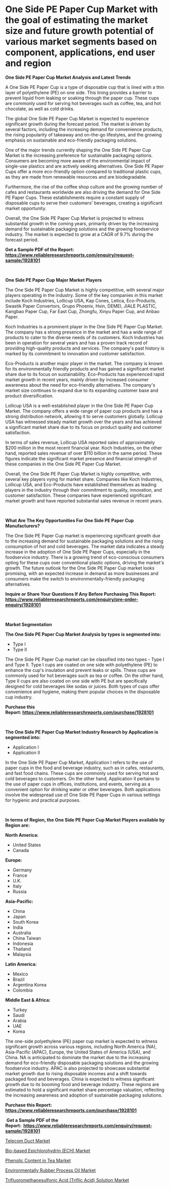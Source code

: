 <p><h1>One Side PE Paper Cup Market with the goal of estimating the market size and future growth potential of various market segments based on component, applications, end user and region</h1></p><p><strong>One Side PE Paper Cup Market Analysis and Latest Trends</strong></p>
<p><p>A One Side PE Paper Cup is a type of disposable cup that is lined with a thin layer of polyethylene (PE) on one side. This lining provides a barrier to prevent liquid from leaking or soaking through the paper cup. These cups are commonly used for serving hot beverages such as coffee, tea, and hot chocolate, as well as cold drinks.</p><p>The global One Side PE Paper Cup Market is expected to experience significant growth during the forecast period. The market is driven by several factors, including the increasing demand for convenience products, the rising popularity of takeaway and on-the-go lifestyles, and the growing emphasis on sustainable and eco-friendly packaging solutions.</p><p>One of the major trends currently shaping the One Side PE Paper Cup Market is the increasing preference for sustainable packaging options. Consumers are becoming more aware of the environmental impact of single-use plastics and are actively seeking alternatives. One Side PE Paper Cups offer a more eco-friendly option compared to traditional plastic cups, as they are made from renewable resources and are biodegradable.</p><p>Furthermore, the rise of the coffee shop culture and the growing number of cafes and restaurants worldwide are also driving the demand for One Side PE Paper Cups. These establishments require a constant supply of disposable cups to serve their customers' beverages, creating a significant market opportunity.</p><p>Overall, the One Side PE Paper Cup Market is projected to witness substantial growth in the coming years, primarily driven by the increasing demand for sustainable packaging solutions and the growing foodservice industry. The market is expected to grow at a CAGR of 9.7% during the forecast period.</p></p>
<p><strong>Get a Sample PDF of the Report:&nbsp; <a href="https://www.reliableresearchreports.com/enquiry/request-sample/1928101">https://www.reliableresearchreports.com/enquiry/request-sample/1928101</a></strong></p>
<p>&nbsp;</p>
<p><strong>One Side PE Paper Cup Major Market Players</strong></p>
<p><p>The One Side PE Paper Cup Market is highly competitive, with several major players operating in the industry. Some of the key companies in this market include Koch Industries, Lollicup USA, Kap Cones, Letica, Eco-Products, Swastik Paper Convertors, Grupo Phoenix, Hxin, DEMEI, JIALE PLASTIC, Kangbao Paper Cup, Far East Cup, Zhongfu, Xinyu Paper Cup, and Anbao Paper.</p><p>Koch Industries is a prominent player in the One Side PE Paper Cup Market. The company has a strong presence in the market and has a wide range of products to cater to the diverse needs of its customers. Koch Industries has been in operation for several years and has a proven track record of providing high-quality products and services. The company's past history is marked by its commitment to innovation and customer satisfaction.</p><p>Eco-Products is another major player in the market. The company is known for its environmentally friendly products and has gained a significant market share due to its focus on sustainability. Eco-Products has experienced rapid market growth in recent years, mainly driven by increased consumer awareness about the need for eco-friendly alternatives. The company's market size continues to expand due to its expanding customer base and product diversification.</p><p>Lollicup USA is a well-established player in the One Side PE Paper Cup Market. The company offers a wide range of paper cup products and has a strong distribution network, allowing it to serve customers globally. Lollicup USA has witnessed steady market growth over the years and has achieved a significant market share due to its focus on product quality and customer satisfaction.</p><p>In terms of sales revenue, Lollicup USA reported sales of approximately $200 million in the most recent financial year. Koch Industries, on the other hand, reported sales revenue of over $110 billion in the same period. These figures indicate the significant market presence and financial strength of these companies in the One Side PE Paper Cup Market.</p><p>Overall, the One Side PE Paper Cup Market is highly competitive, with several key players vying for market share. Companies like Koch Industries, Lollicup USA, and Eco-Products have established themselves as leading players in the industry through their commitment to quality, innovation, and customer satisfaction. These companies have experienced significant market growth and have reported substantial sales revenue in recent years.</p></p>
<p>&nbsp;</p>
<p><strong>What Are The Key Opportunities For One Side PE Paper Cup Manufacturers?</strong></p>
<p><p>The One Side PE Paper Cup market is experiencing significant growth due to the increasing demand for sustainable packaging solutions and the rising consumption of hot and cold beverages. The market data indicates a steady increase in the adoption of One Side PE Paper Cups, especially in the foodservice industry. There is a growing trend of eco-conscious consumers opting for these cups over conventional plastic options, driving the market's growth. The future outlook for the One Side PE Paper Cup market looks promising, with an expected increase in demand as more businesses and consumers make the switch to environmentally-friendly packaging alternatives.</p></p>
<p><strong>Inquire or Share Your Questions If Any Before Purchasing This Report: <a href="https://www.reliableresearchreports.com/enquiry/pre-order-enquiry/1928101">https://www.reliableresearchreports.com/enquiry/pre-order-enquiry/1928101</a></strong></p>
<p>&nbsp;</p>
<p><strong>Market Segmentation</strong></p>
<p><strong>The One Side PE Paper Cup Market Analysis by types is segmented into:</strong></p>
<p><ul><li>Type I</li><li>Type II</li></ul></p>
<p><p>The One Side PE Paper Cup market can be classified into two types - Type I and Type II. Type I cups are coated on one side with polyethylene (PE) to enhance the cup's insulation and prevent leaks or spills. These cups are commonly used for hot beverages such as tea or coffee. On the other hand, Type II cups are also coated on one side with PE but are specifically designed for cold beverages like sodas or juices. Both types of cups offer convenience and hygiene, making them popular choices in the disposable cup industry.</p></p>
<p><strong>Purchase this Report:&nbsp;<a href="https://www.reliableresearchreports.com/purchase/1928101">https://www.reliableresearchreports.com/purchase/1928101</a></strong></p>
<p>&nbsp;</p>
<p><strong>The One Side PE Paper Cup Market Industry Research by Application is segmented into:</strong></p>
<p><ul><li>Application I</li><li>Application II</li></ul></p>
<p><p>In the One Side PE Paper Cup Market, Application I refers to the use of paper cups in the food and beverage industry, such as in cafes, restaurants, and fast food chains. These cups are commonly used for serving hot and cold beverages to customers. On the other hand, Application II pertains to the use of paper cups in offices, institutions, and events, serving as a convenient option for drinking water or other beverages. Both applications involve the widespread use of One Side PE Paper Cups in various settings for hygienic and practical purposes.</p></p>
<p>&nbsp;</p>
<p><strong>In terms of Region, the One Side PE Paper Cup Market Players available by Region are:</strong></p>
<p>
    <p> <strong> North America: </strong>
        <ul>
            <li>United States</li>
            <li>Canada</li>
        </ul>
        </p> 
    <p> <strong> Europe: </strong>
        <ul>
            <li>Germany</li>
            <li>France</li>
            <li>U.K.</li>
            <li>Italy</li>
            <li>Russia</li>
        </ul>
        </p> 
    <p> <strong> Asia-Pacific: </strong>
        <ul>
            <li>China</li>
            <li>Japan</li>
            <li>South Korea</li>
            <li>India</li>
            <li>Australia</li>
            <li>China Taiwan</li>
            <li>Indonesia</li>
            <li>Thailand</li>
            <li>Malaysia</li>
        </ul>
        </p> 
    <p> <strong> Latin America: </strong>
        <ul>
            <li>Mexico</li>
            <li>Brazil</li>
            <li>Argentina Korea</li>
            <li>Colombia</li>
        </ul>
        </p> 
    <p> <strong> Middle East & Africa: </strong>
        <ul>
            <li>Turkey</li>
            <li>Saudi</li>
            <li>Arabia</li>
            <li>UAE</li>
            <li>Korea</li>
        </ul>
    </p>
    </p>
<p><p>The one-side polyethylene (PE) paper cup market is expected to witness significant growth across various regions, including North America (NA), Asia-Pacific (APAC), Europe, the United States of America (USA), and China. NA is anticipated to dominate the market due to the increasing demand for eco-friendly disposable packaging solutions and the growing foodservice industry. APAC is also projected to showcase substantial market growth due to rising disposable incomes and a shift towards packaged food and beverages. China is expected to witness significant growth due to its booming food and beverage industry. These regions are estimated to hold a significant market share percentage valuation, reflecting the increasing awareness and adoption of sustainable packaging solutions.</p></p>
<p><strong>Purchase this Report: <a href="https://www.reliableresearchreports.com/purchase/1928101">https://www.reliableresearchreports.com/purchase/1928101</a></strong></p>
<p>&nbsp;<strong>Get a Sample PDF of the Report:&nbsp;&nbsp;<a href="https://www.reliableresearchreports.com/enquiry/request-sample/1928101">https://www.reliableresearchreports.com/enquiry/request-sample/1928101</a></strong></p>
<p><strong></strong></p>
<p><p><a href="https://medium.com/@lulukerluke/decoding-telecom-duct-market-metrics-market-share-trends-and-growth-patterns-25fde620745b">Telecom Duct Market</a></p><p><a href="https://www.linkedin.com/pulse/bio-based-epichlorohydrin-ech-market-size-2023-2030-global-tkkke/">Bio-based Epichlorohydrin (ECH) Market</a></p><p><a href="https://medium.com/@shanieprice69879/phenolic-content-in-tea-market-research-report-its-history-and-forecast-2023-to-2030-0bc7cf9e8496">Phenolic Content in Tea Market</a></p><p><a href="https://www.linkedin.com/pulse/environmentally-rubber-process-oil-market-challenges-vuvfe/">Environmentally Rubber Process Oil Market</a></p><p><a href="https://www.linkedin.com/pulse/trifluoromethanesulfonic-acid-triflic-solution-market-size-zyfee/">Trifluoromethanesulfonic Acid (Triflic Acid) Solution Market</a></p></p>